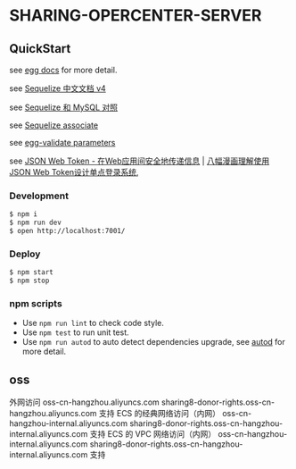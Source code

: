 # SHARING-OPERCENTER-SERVER

## QuickStart

<!-- add docs here for user -->
see [egg docs][egg] for more detail.

see [Sequelize 中文文档 v4](https://segmentfault.com/a/1190000011583806)

see [Sequelize 和 MySQL 对照](https://segmentfault.com/a/1190000003987871)

see [Sequelize associate](https://www.cnblogs.com/codor/p/4719142.html)

see [egg-validate parameters](https://github.com/node-modules/parameter)

see [JSON Web Token - 在Web应用间安全地传递信息](https://blog.leapoahead.com/2015/09/06/understanding-jwt/) | [八幅漫画理解使用JSON Web Token设计单点登录系统](https://blog.leapoahead.com/2015/09/07/user-authentication-with-jwt/),

### Development

```bash
$ npm i
$ npm run dev
$ open http://localhost:7001/
```

### Deploy

```bash
$ npm start
$ npm stop
```

### npm scripts

- Use `npm run lint` to check code style.
- Use `npm test` to run unit test.
- Use `npm run autod` to auto detect dependencies upgrade, see [autod](https://www.npmjs.com/package/autod) for more detail.


[egg]: https://eggjs.org

## oss
外网访问
oss-cn-hangzhou.aliyuncs.com
sharing8-donor-rights.oss-cn-hangzhou.aliyuncs.com
支持
ECS 的经典网络访问（内网）
oss-cn-hangzhou-internal.aliyuncs.com
sharing8-donor-rights.oss-cn-hangzhou-internal.aliyuncs.com
支持
ECS 的 VPC 网络访问（内网）
oss-cn-hangzhou-internal.aliyuncs.com
sharing8-donor-rights.oss-cn-hangzhou-internal.aliyuncs.com
支持
